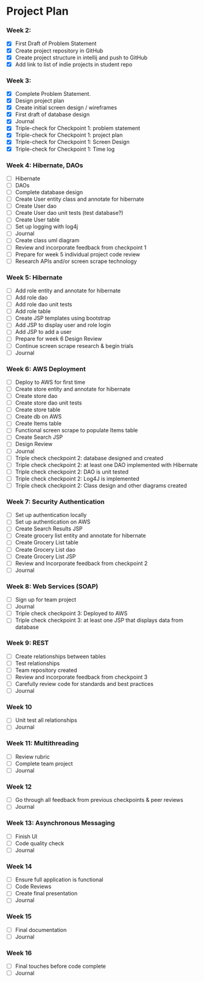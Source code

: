 # Project Plan

### Week 2:
- [X] First Draft of Problem Statement
- [X] Create project repository in GitHub
- [X] Create project structure in intellij and push to GitHub
- [X] Add link to list of indie projects in student repo

### Week 3:
- [X] Complete Problem Statement.
- [X] Design project plan 
- [X] Create initial screen design / wireframes
- [X] First draft of database design
- [X] Journal
- [X] Triple-check for Checkpoint 1: problem statement
- [X] Triple-check for Checkpoint 1: project plan
- [X] Triple-check for Checkpoint 1: Screen Design
- [X] Triple-check for Checkpoint 1: Time log

### Week 4: Hibernate, DAOs
- [ ] Hibernate
- [ ] DAOs
- [ ] Complete database design
- [ ] Create User entity class and annotate for hibernate
- [ ] Create User dao
- [ ] Create User dao unit tests (test database?)
- [ ] Create User table
- [ ] Set up logging with log4j
- [ ] Journal
- [ ] Create class uml diagram
- [ ] Review and incorporate feedback from checkpoint 1
- [ ] Prepare for week 5 individual project code review
- [ ] Research APIs and/or screen scrape technology

### Week 5: Hibernate
- [ ] Add role entity and annotate for hibernate
- [ ] Add role dao
- [ ] Add role dao unit tests
- [ ] Add role table
- [ ] Create JSP templates using bootstrap
- [ ] Add JSP to display user and role login
- [ ] Add JSP to add a user
- [ ] Prepare for week 6 Design Review
- [ ] Continue screen scrape research & begin trials
- [ ] Journal

### Week 6: AWS Deployment
- [ ] Deploy to AWS for first time
- [ ] Create store entity and annotate for hibernate
- [ ] Create store dao
- [ ] Create store dao unit tests
- [ ] Create store table
- [ ] Create db on AWS
- [ ] Create Items table
- [ ] Functional screen scrape to populate Items table
- [ ] Create Search JSP
- [ ] Design Review
- [ ] Journal
- [ ] Triple check checkpoint 2: database designed and created
- [ ] Triple check checkpoint 2: at least one DAO implemented with Hibernate
- [ ] Triple check checkpoint 2: DAO is unit tested 
- [ ] Triple check checkpoint 2: Log4J is implemented
- [ ] Triple check checkpoint 2: Class design and other diagrams created

### Week 7: Security Authentication
- [ ] Set up authentication locally
- [ ] Set up authentication on AWS
- [ ] Create Search Results JSP
- [ ] Create grocery list entity and annotate for hibernate
- [ ] Create Grocery List table
- [ ] Create Grocery List dao
- [ ] Create Grocery List JSP
- [ ] Review and Incorporate feedback from checkpoint 2
- [ ] Journal

### Week 8: Web Services (SOAP) 
- [ ] Sign up for team project
- [ ] Journal
- [ ] Triple check checkpoint 3: Deployed to AWS
- [ ] Triple check checkpoint 3: at least one JSP that displays data from database

### Week 9: REST
- [ ] Create relationships between tables 
- [ ] Test relationships
- [ ] Team repository created
- [ ] Review and incorporate feedback from checkpoint 3
- [ ] Carefully review code for standards and best practices
- [ ] Journal

### Week 10
- [ ] Unit test all relationships
- [ ] Journal

### Week 11: Multithreading
- [ ] Review rubric
- [ ] Complete team project
- [ ] Journal

### Week 12
- [ ] Go through all feedback from previous checkpoints & peer reviews
- [ ] Journal

### Week 13: Asynchronous Messaging
- [ ] Finish UI
- [ ] Code quality check
- [ ] Journal

### Week 14
- [ ] Ensure full application is functional
- [ ] Code Reviews
- [ ] Create final presentation
- [ ] Journal

### Week 15
- [ ] Final documentation
- [ ] Journal

### Week 16
- [ ] Final touches before code complete
- [ ] Journal